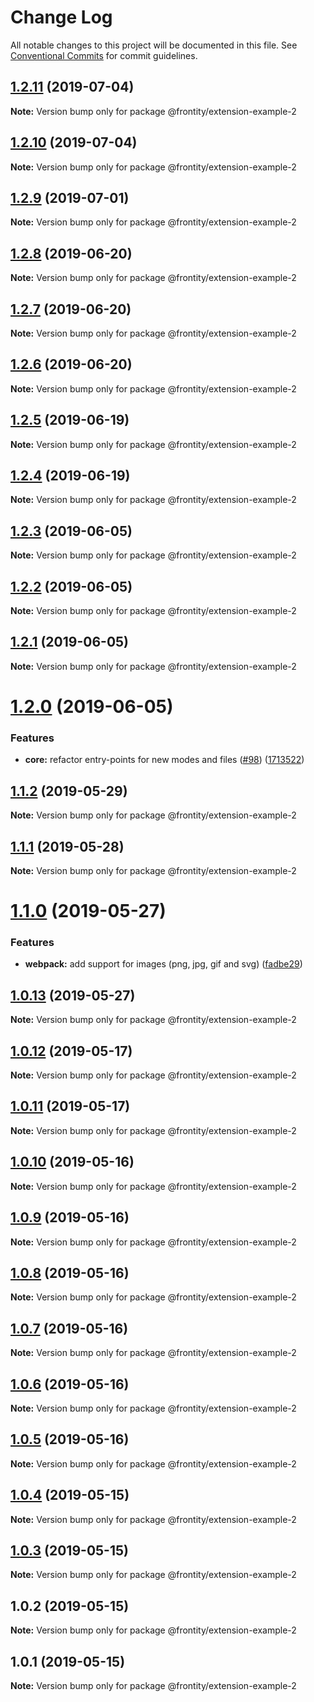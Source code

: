 # Change Log

All notable changes to this project will be documented in this file.
See [Conventional Commits](https://conventionalcommits.org) for commit guidelines.

## [1.2.11](https://github.com/frontity/frontity/compare/@frontity/extension-example-2@1.2.10...@frontity/extension-example-2@1.2.11) (2019-07-04)

**Note:** Version bump only for package @frontity/extension-example-2





## [1.2.10](https://github.com/frontity/frontity/compare/@frontity/extension-example-2@1.2.9...@frontity/extension-example-2@1.2.10) (2019-07-04)

**Note:** Version bump only for package @frontity/extension-example-2





## [1.2.9](https://github.com/frontity/frontity/compare/@frontity/extension-example-2@1.2.8...@frontity/extension-example-2@1.2.9) (2019-07-01)

**Note:** Version bump only for package @frontity/extension-example-2





## [1.2.8](https://github.com/frontity/frontity/compare/@frontity/extension-example-2@1.2.7...@frontity/extension-example-2@1.2.8) (2019-06-20)

**Note:** Version bump only for package @frontity/extension-example-2





## [1.2.7](https://github.com/frontity/frontity/compare/@frontity/extension-example-2@1.2.6...@frontity/extension-example-2@1.2.7) (2019-06-20)

**Note:** Version bump only for package @frontity/extension-example-2





## [1.2.6](https://github.com/frontity/frontity/compare/@frontity/extension-example-2@1.2.5...@frontity/extension-example-2@1.2.6) (2019-06-20)

**Note:** Version bump only for package @frontity/extension-example-2





## [1.2.5](https://github.com/frontity/frontity/compare/@frontity/extension-example-2@1.2.4...@frontity/extension-example-2@1.2.5) (2019-06-19)

**Note:** Version bump only for package @frontity/extension-example-2





## [1.2.4](https://github.com/frontity/frontity/compare/@frontity/extension-example-2@1.2.3...@frontity/extension-example-2@1.2.4) (2019-06-19)

**Note:** Version bump only for package @frontity/extension-example-2





## [1.2.3](https://github.com/frontity/frontity/compare/@frontity/extension-example-2@1.2.2...@frontity/extension-example-2@1.2.3) (2019-06-05)

**Note:** Version bump only for package @frontity/extension-example-2





## [1.2.2](https://github.com/frontity/frontity/compare/@frontity/extension-example-2@1.2.1...@frontity/extension-example-2@1.2.2) (2019-06-05)

**Note:** Version bump only for package @frontity/extension-example-2





## [1.2.1](https://github.com/frontity/frontity/compare/@frontity/extension-example-2@1.2.0...@frontity/extension-example-2@1.2.1) (2019-06-05)

**Note:** Version bump only for package @frontity/extension-example-2





# [1.2.0](https://github.com/frontity/frontity/compare/@frontity/extension-example-2@1.1.2...@frontity/extension-example-2@1.2.0) (2019-06-05)


### Features

* **core:** refactor entry-points for new modes and files ([#98](https://github.com/frontity/frontity/issues/98)) ([1713522](https://github.com/frontity/frontity/commit/1713522))





## [1.1.2](https://github.com/frontity/frontity/compare/@frontity/extension-example-2@1.1.1...@frontity/extension-example-2@1.1.2) (2019-05-29)

**Note:** Version bump only for package @frontity/extension-example-2





## [1.1.1](https://github.com/frontity/frontity/compare/@frontity/extension-example-2@1.1.0...@frontity/extension-example-2@1.1.1) (2019-05-28)

**Note:** Version bump only for package @frontity/extension-example-2





# [1.1.0](https://github.com/frontity/frontity/compare/@frontity/extension-example-2@1.0.13...@frontity/extension-example-2@1.1.0) (2019-05-27)


### Features

* **webpack:** add support for images (png, jpg, gif and svg) ([fadbe29](https://github.com/frontity/frontity/commit/fadbe29))





## [1.0.13](https://github.com/frontity/frontity/compare/@frontity/extension-example-2@1.0.12...@frontity/extension-example-2@1.0.13) (2019-05-27)

**Note:** Version bump only for package @frontity/extension-example-2





## [1.0.12](https://github.com/frontity/frontity/compare/@frontity/extension-example-2@1.0.11...@frontity/extension-example-2@1.0.12) (2019-05-17)

**Note:** Version bump only for package @frontity/extension-example-2





## [1.0.11](https://github.com/frontity/frontity/compare/@frontity/extension-example-2@1.0.10...@frontity/extension-example-2@1.0.11) (2019-05-17)

**Note:** Version bump only for package @frontity/extension-example-2





## [1.0.10](https://github.com/frontity/frontity/compare/@frontity/extension-example-2@1.0.9...@frontity/extension-example-2@1.0.10) (2019-05-16)

**Note:** Version bump only for package @frontity/extension-example-2





## [1.0.9](https://github.com/frontity/frontity/compare/@frontity/extension-example-2@1.0.8...@frontity/extension-example-2@1.0.9) (2019-05-16)

**Note:** Version bump only for package @frontity/extension-example-2





## [1.0.8](https://github.com/frontity/frontity/compare/@frontity/extension-example-2@1.0.7...@frontity/extension-example-2@1.0.8) (2019-05-16)

**Note:** Version bump only for package @frontity/extension-example-2





## [1.0.7](https://github.com/frontity/frontity/compare/@frontity/extension-example-2@1.0.6...@frontity/extension-example-2@1.0.7) (2019-05-16)

**Note:** Version bump only for package @frontity/extension-example-2





## [1.0.6](https://github.com/frontity/frontity/compare/@frontity/extension-example-2@1.0.5...@frontity/extension-example-2@1.0.6) (2019-05-16)

**Note:** Version bump only for package @frontity/extension-example-2





## [1.0.5](https://github.com/frontity/frontity/compare/@frontity/extension-example-2@1.0.4...@frontity/extension-example-2@1.0.5) (2019-05-16)

**Note:** Version bump only for package @frontity/extension-example-2





## [1.0.4](https://github.com/frontity/frontity/compare/@frontity/extension-example-2@1.0.3...@frontity/extension-example-2@1.0.4) (2019-05-15)

**Note:** Version bump only for package @frontity/extension-example-2





## [1.0.3](https://github.com/frontity/frontity/compare/@frontity/extension-example-2@1.0.2...@frontity/extension-example-2@1.0.3) (2019-05-15)

**Note:** Version bump only for package @frontity/extension-example-2





## 1.0.2 (2019-05-15)

**Note:** Version bump only for package @frontity/extension-example-2





## 1.0.1 (2019-05-15)

**Note:** Version bump only for package @frontity/extension-example-2
